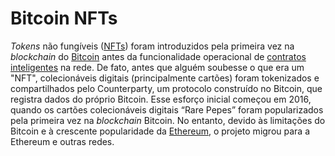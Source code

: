 # Bitcoin NFTs

_Tokens_ não fungíveis ([NFTs](NFT.md)) foram introduzidos pela primeira vez na _blockchain_ do [Bitcoin](Bitcoin.md) antes da funcionalidade operacional de [contratos inteligentes](Contrato%20Inteligente.md) na rede. De fato, antes que alguém soubesse o que era um "NFT", colecionáveis digitais (principalmente cartões) foram tokenizados e compartilhados pelo Counterparty, um protocolo construído no Bitcoin, que registra dados do próprio Bitcoin. Esse esforço inicial começou em 2016, quando os cartões colecionáveis digitais “Rare Pepes” foram popularizados pela primeira vez na _blockchain_ Bitcoin. No entanto, devido às limitações do Bitcoin e à crescente popularidade da [Ethereum](Ethereum.md), o projeto migrou para a Ethereum e outras redes.
